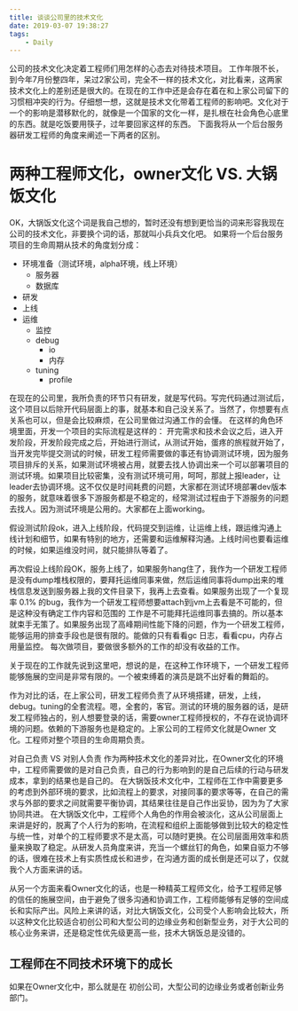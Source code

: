```yaml
---
title: 谈谈公司里的技术文化
date: 2019-03-07 19:38:27
tags:
	- Daily
---
```


公司的技术文化决定着工程师们用怎样的心态去对待技术项目。
工作年限不长，到今年7月份整四年，呆过2家公司，完全不一样的技术文化，对比看来，这两家技术文化上的差别还是很大的。在现在的工作中还是会存在着在和上家公司留下的习惯相冲突的行为。仔细想一想，这就是技术文化带着工程师的影响吧。文化对于一个的影响是潜移默化的，就像是一个国家的文化一样，是扎根在社会角色心底里的东西。就是吃饭要用筷子，过年要回家这样的东西。
下面我将从一个后台服务器研发工程师的角度来阐述一下两者的区别。

# 两种工程师文化，owner文化 VS. 大锅饭文化
OK，大锅饭文化这个词是我自己想的，暂时还没有想到更恰当的词来形容我现在公司的技术文化，非要换个词的话，那就叫小兵兵文化吧。
如果将一个后台服务项目的生命周期从技术的角度划分成：
- 环境准备（测试环境，alpha环境，线上环境）
	- 服务器
	- 数据库
- 研发
- 上线
- 运维
	- 监控
	- debug
		- io
		- 内存
	- tuning
		- profile

在现在的公司里，我所负责的环节只有研发，就是写代码。写完代码通过测试后，这个项目以后除开代码层面上的事，就基本和自己没关系了。当然了，你想要有点关系也可以，但是会比较麻烦，在公司里做过沟通工作的会懂。
在这样的角色环境里面，开发一个项目的实际流程是这样的：
开完需求和技术会议之后，进入开发阶段，开发阶段完成之后，开始进行测试，从测试开始，蛋疼的旅程就开始了，当开发完毕提交测试的时候，研发工程师需要做的事还有协调测试环境，因为服务项目排斥的关系，如果测试环境被占用，就要去找人协调出来一个可以部署项目的测试环境。如果项目比较密集，没有测试环境可用，呵呵，那就上报leader，让leader去协调环境。这不仅仅是时间耗费的问题，大家都在测试环境部署dev版本的服务，就意味着很多下游服务都是不稳定的，经常测试过程由于下游服务的问题去找人。因为测试环境是公用的。大家都在上面working。

假设测试阶段ok，进入上线阶段，代码提交到运维，让运维上线，跟运维沟通上线计划和细节，如果有特别的地方，还需要和运维解释沟通。上线时间也要看运维的时候，如果运维没时间，就只能排队等着了。

再次假设上线阶段OK，服务上线了，如果服务hang住了，我作为一个研发工程师是没有dump堆栈权限的，要拜托运维同事来做，然后运维同事将dump出来的堆栈信息发送到服务器上我的文件目录下，我再上去查看。如果服务出现了一个复现率 0.1% 的bug，我作为一个研发工程师想要attach到jvm上去看是不可能的，但是这种没有确定工作内容和范围的 工作是不可能拜托运维同事去搞的。所以基本就束手无策了。如果服务出现了高峰期间性能下降的问题，作为一个研发工程师，能够运用的排查手段也是很有限的。能做的只有看看gc 日志，看看cpu，内存占用量监控。
每次做项目，要做很多额外的工作的却没有收益的工作。

关于现在的工作就先说到这里吧，想说的是，在这种工作环境下，一个研发工程师能够施展的空间是非常有限的。一个被束缚着的演员是跳不出好看的舞蹈的。

作为对比的话，在上家公司，研发工程师负责了从环境搭建，研发，上线，debug。tuning的全套流程。嗯，全套的，客官。测试的环境的服务器的话，是研发工程师独占的，别人想要登录的话，需要owner工程师授权的，不存在说协调环境的问题。依赖的下游服务也是稳定的。上家公司的工程师文化就是Owner 文化。工程师对整个项目的生命周期负责。


对自己负责 VS 对别人负责
作为两种技术文化的差异对比，在Owner文化的环境中，工程师需要做的是对自己负责，自己的行为影响到的是自己后续的行动与研发成本，拿到的结果也是自己的。
在大锅饭技术文化中，工程师在工作中需要更多的考虑到外部环境的要求，比如流程上的要求，对接同事的要求等等，在自己的需求与外部的要求之间就需要平衡协调，其结果往往是自己作出妥协，因为为了大家协同共进。
在大锅饭文化中，工程师个人角色的作用会被淡化，这从公司层面上来讲是好的，脱离了个人行为的影响，在流程和组织上面能够做到比较大的稳定性与统一性，对单个的工程师要求不是太高，可以随时更换。在公司层面用效率和质量来换取了稳定。从研发人员角度来讲，充当一个螺丝钉的角色，如果自驱力不够的话，很难在技术上有实质性成长和进步，在沟通方面的成长倒是还可以了，仅就我个人方面来讲的话。

从另一个方面来看Owner文化的话，也是一种精英工程师文化，给予工程师足够的信任的施展空间，由于避免了很多沟通和协调工作，工程师能够有足够的空间成长和实际产出。风险上来讲的话，对比大锅饭文化，公司受个人影响会比较大，所以这种文化比较适合初创公司和大型公司的边缘业务和创新型业务，对于大公司的核心业务来讲，还是稳定性优先级更高一些，技术大锅饭总是没错的。


## 工程师在不同技术环境下的成长
如果在Owner文化中，那么就是在 初创公司，大型公司的边缘业务或者创新业务部门。